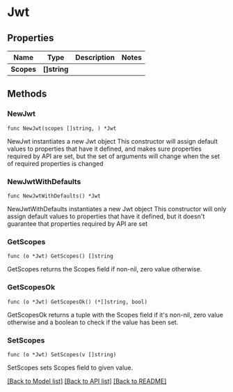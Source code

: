 # Jwt

## Properties

Name | Type | Description | Notes
------------ | ------------- | ------------- | -------------
**Scopes** | **[]string** |  | 

## Methods

### NewJwt

`func NewJwt(scopes []string, ) *Jwt`

NewJwt instantiates a new Jwt object
This constructor will assign default values to properties that have it defined,
and makes sure properties required by API are set, but the set of arguments
will change when the set of required properties is changed

### NewJwtWithDefaults

`func NewJwtWithDefaults() *Jwt`

NewJwtWithDefaults instantiates a new Jwt object
This constructor will only assign default values to properties that have it defined,
but it doesn't guarantee that properties required by API are set

### GetScopes

`func (o *Jwt) GetScopes() []string`

GetScopes returns the Scopes field if non-nil, zero value otherwise.

### GetScopesOk

`func (o *Jwt) GetScopesOk() (*[]string, bool)`

GetScopesOk returns a tuple with the Scopes field if it's non-nil, zero value otherwise
and a boolean to check if the value has been set.

### SetScopes

`func (o *Jwt) SetScopes(v []string)`

SetScopes sets Scopes field to given value.



[[Back to Model list]](../README.md#documentation-for-models) [[Back to API list]](../README.md#documentation-for-api-endpoints) [[Back to README]](../README.md)


